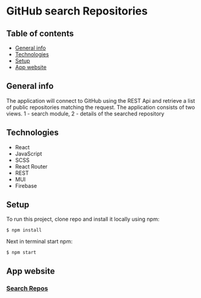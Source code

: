 # GitHub search Repositories

## Table of contents
* [General info](#general-info)
* [Technologies](#Technologies)
* [Setup](#Setup)
* [App website](#App-website)

## General info

The application will connect to GitHub using the REST Api
and retrieve a list of public repositories matching 
the request. The application consists of two views. 
1 - search module, 2 - details of the searched repository

## Technologies
* React
* JavaScript
* SCSS
* React Router
* REST
* MUI
* Firebase

## Setup
To run this project, clone repo and install it locally using npm:

```
$ npm install
```
Next in terminal start npm:
```
$ npm start
```

## App website
### [Search Repos](https://repo-search-ab.web.app/)
